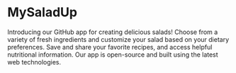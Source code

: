 # MySaladUp
Introducing our GitHub app for creating delicious salads! Choose from a variety of fresh ingredients and customize your salad based on your dietary preferences. Save and share your favorite recipes, and access helpful nutritional information. Our app is open-source and built using the latest web technologies.
